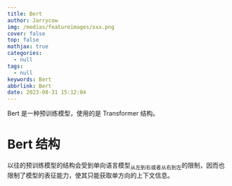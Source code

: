 ```yaml
---
title: Bert
author: Jarrycow
img: /medias/featureimages/xxx.png
cover: false
top: false
mathjax: true
categories:
  - null
tags:
  - null
keywords: Bert
abbrlink: Bert
date: 2023-08-31 15:12:04
---
```


Bert 是一种预训练模型，使用的是 Transformer 结构。
<!--more-->

# Bert 结构

以往的预训练模型的结构会受到单向语言模型<sub>从左到右或者从右到左</sub>的限制，因而也限制了模型的表征能力，使其只能获取单方向的上下文信息。
